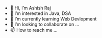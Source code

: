 - 👋 Hi, I’m Ashish Raj
- 👀 I’m interested in Java, DSA
- 🌱 I’m currently learning Web Devlopment
- 💞️ I’m looking to collaborate on ...
- 📫 How to reach me ...

<!---
ashishrajjee/ashishrajjee is a ✨ special ✨ repository because its `README.md` (this file) appears on your GitHub profile.
You can click the Preview link to take a look at your changes.
--->
